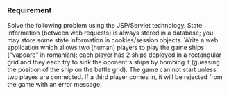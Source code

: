 ### Requirement

Solve the following problem using the JSP/Servlet technology. State information (between web requests) is always stored in a database; you may store some state information in cookies/session objects. Write a web application which allows two (human) players to play the game ships ("vapoare" in romanian): each player has 2 ships deployed in a rectangular grid and they each try to sink the oponent's ships by bombing it (guessing the position of the ship on the battle grid). The game can not start unless two playes are connected. If a third player comes in, it will be rejected from the game with an error message.
